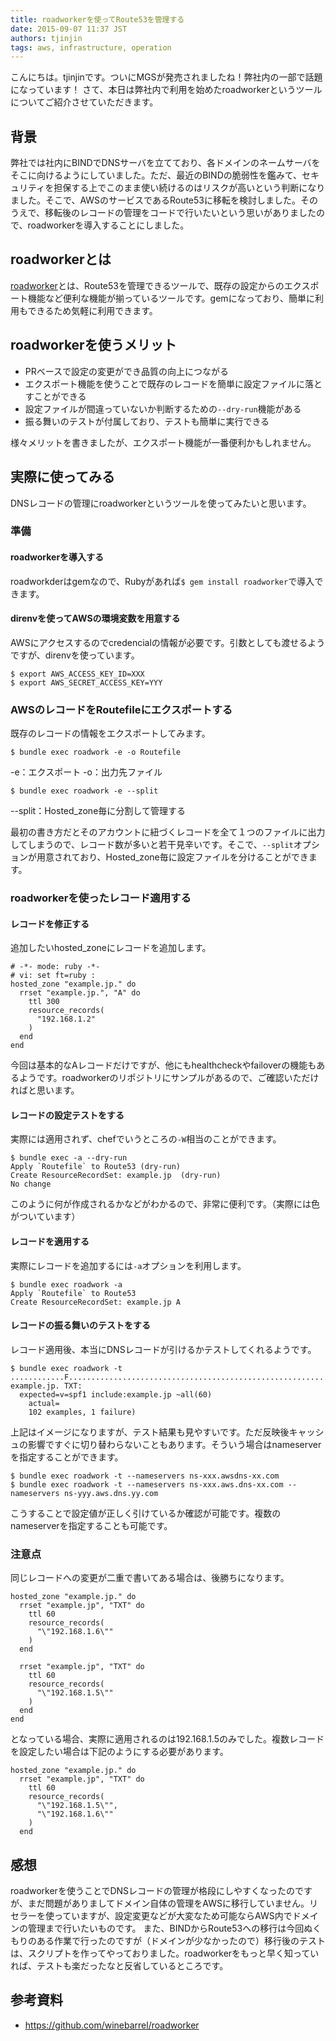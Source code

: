 ```yaml
---
title: roadworkerを使ってRoute53を管理する
date: 2015-09-07 11:37 JST
authors: tjinjin
tags: aws, infrastructure, operation
---
```


こんにちは。tjinjinです。ついにMGSが発売されましたね！弊社内の一部で話題になっています！
さて、本日は弊社内で利用を始めたroadworkerというツールについてご紹介させていただきます。

<!--more-->

## 背景
弊社では社内にBINDでDNSサーバを立てており、各ドメインのネームサーバをそこに向けるようにしていました。ただ、最近のBINDの脆弱性を鑑みて、セキュリティを担保する上でこのまま使い続けるのはリスクが高いという判断になりました。そこで、AWSのサービスであるRoute53に移転を検討しました。そのうえで、移転後のレコードの管理をコードで行いたいという思いがありましたので、roadworkerを導入することにしました。

## roadworkerとは
[roadworker](https://github.com/winebarrel/roadworker)とは、Route53を管理できるツールで、既存の設定からのエクスポート機能など便利な機能が揃っているツールです。gemになっており、簡単に利用もできるため気軽に利用できます。

## roadworkerを使うメリット
* PRベースで設定の変更ができ品質の向上につながる
* エクスポート機能を使うことで既存のレコードを簡単に設定ファイルに落とすことができる
* 設定ファイルが間違っていないか判断するための`--dry-run`機能がある
* 振る舞いのテストが付属しており、テストも簡単に実行できる

様々メリットを書きましたが、エクスポート機能が一番便利かもしれません。

## 実際に使ってみる
DNSレコードの管理にroadworkerというツールを使ってみたいと思います。

### 準備
#### roadworkerを導入する
roadworkderはgemなので、Rubyがあれば`$ gem install roadworker`で導入できます。

#### direnvを使ってAWSの環境変数を用意する
AWSにアクセスするのでcredencialの情報が必要です。引数としても渡せるようですが、direnvを使っています。

```
$ export AWS_ACCESS_KEY_ID=XXX
$ export AWS_SECRET_ACCESS_KEY=YYY
```

### AWSのレコードをRoutefileにエクスポートする

既存のレコードの情報をエクスポートしてみます。

```
$ bundle exec roadwork -e -o Routefile
```
-e：エクスポート
-o：出力先ファイル

```
$ bundle exec roadwork -e --split
```
--split：Hosted_zone毎に分割して管理する

最初の書き方だとそのアカウントに紐づくレコードを全て１つのファイルに出力してしまうので、レコード数が多いと若干見辛いです。そこで、`--split`オプションが用意されており、Hosted_zone毎に設定ファイルを分けることができます。

### roadworkerを使ったレコード適用する
#### レコードを修正する

追加したいhosted_zoneにレコードを追加します。

```
# -*- mode: ruby -*-
# vi: set ft=ruby :
hosted_zone "example.jp." do
  rrset "example.jp.", "A" do
    ttl 300
    resource_records(
      "192.168.1.2"
    )
  end
end
```

今回は基本的なAレコードだけですが、他にもhealthcheckやfailoverの機能もあるようです。roadworkerのリポジトリにサンプルがあるので、ご確認いただければと思います。



#### レコードの設定テストをする

実際には適用されず、chefでいうところの`-W`相当のことができます。

```
$ bundle exec -a --dry-run
Apply `Routefile` to Route53 (dry-run)
Create ResourceRecordSet: example.jp  (dry-run)
No change
```
このように何が作成されるかなどがわかるので、非常に便利です。（実際には色がついています）

#### レコードを適用する

実際にレコードを追加するには`-a`オプションを利用します。

```
$ bundle exec roadwork -a
Apply `Routefile` to Route53
Create ResourceRecordSet: example.jp A
```

#### レコードの振る舞いのテストをする
レコード適用後、本当にDNSレコードが引けるかテストしてくれるようです。

```
$ bundle exec roadwork -t
............F.........................................................................................
example.jp. TXT:
  expected=v=spf1 include:example.jp ~all(60)
    actual=
    102 examples, 1 failure)
```

上記はイメージになりますが、テスト結果も見やすいです。ただ反映後キャッシュの影響ですぐに切り替わらないこともあります。そういう場合はnameserverを指定することができます。

```
$ bundle exec roadwork -t --nameservers ns-xxx.awsdns-xx.com
$ bundle exec roadwork -t --nameservers ns-xxx.aws.dns-xx.com --nameservers ns-yyy.aws.dns.yy.com
```

こうすることで設定値が正しく引けているか確認が可能です。複数のnameserverを指定することも可能です。

### 注意点
同じレコードへの変更が二重で書いてある場合は、後勝ちになります。

```
hosted_zone "example.jp." do
  rrset "example.jp", "TXT" do
    ttl 60
    resource_records(
      "\"192.168.1.6\""
    )
  end

  rrset "example.jp", "TXT" do
    ttl 60
    resource_records(
      "\"192.168.1.5\""
    )
  end
end

```

となっている場合、実際に適用されるのは192.168.1.5のみでした。複数レコードを設定したい場合は下記のようにする必要があります。

```
hosted_zone "example.jp." do
  rrset "example.jp", "TXT" do
    ttl 60
    resource_records(
      "\"192.168.1.5\"",
      "\"192.168.1.6\""
    )
  end
```

## 感想
roadworkerを使うことでDNSレコードの管理が格段にしやすくなったのですが、まだ問題がありましてドメイン自体の管理をAWSに移行していません。リセラーを使っていますが、設定変更などが大変なため可能ならAWS内でドメインの管理まで行いたいものです。
また、BINDからRoute53への移行は今回ぬくもりのある作業で行ったのですが（ドメインが少なかったので）移行後のテストは、スクリプトを作ってやっておりました。roadworkerをもっと早く知っていれば、テストも楽だったなと反省しているところです。

## 参考資料
* https://github.com/winebarrel/roadworker
